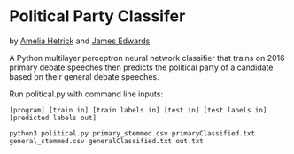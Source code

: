 # Political Party Classifer
by [Amelia Hetrick](https://github.com/ameliahetrick) and [James Edwards](https://github.com/shortsVanGogh)

A Python multilayer perceptron neural network classifier that trains on 2016 primary debate speeches then predicts the political party of a candidate based on their general debate speeches.

Run political.py with command line inputs:
```
[program] [train in] [train labels in] [test in] [test labels in] [predicted labels out]

python3 political.py primary_stemmed.csv primaryClassified.txt general_stemmed.csv generalClassified.txt out.txt
```
